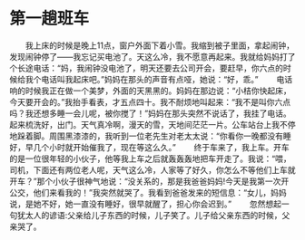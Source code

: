 # 第一趟班车
　　我上床的时候是晚上11点，窗户外面下着小雪。我缩到被子里面，拿起闹钟，发现闹钟停了——我忘记买电池了。天这么冷，我不愿意再起来。我就给妈妈打了个长途电话：“妈，我闹钟没电池了，明天还要去公司开会，要赶早，你六点的时候给我个电话叫我起床吧。”妈妈在那头的声音有点哑，她说：“好，乖。” 
　　电话响的时候我正在做一个美梦，外面的天黑黑的。妈妈在那边说：“小桔你快起床，今天要开会的。”我抬手看表，才五点四十。我不耐烦地叫起来：“我不是叫你六点吗？我还想多睡一会儿呢，被你搅了！”妈妈在那头突然不说话了，我挂了电话。起来梳洗好，出门。天气真冷啊，漫天的雪，天地间茫茫一片。公车站台上我不停地跺着脚。周围黑漆漆的，我听到一位老先生对老太太说：“你看你一晚都没有睡好，早几个小时就开始催我了，现在等这么久。” 
　　终于车来了，我上车。开车的是一位很年轻的小伙子，他等我上车之后就轰轰轰地把车开走了。我说：“喂，司机，下面还有两位老人呢，天气这么冷，人家等了好久，你怎么不等他们上车就开车？”那个小伙子很神气地说：“没关系的，那是我爸爸妈妈!今天是我第一次开公交，他们来看我的！”我突然就哭了。我看到爸爸发来的短信息：“女儿，妈妈说，是她不好，她一直没有睡好，很早就醒了，担心你会迟到。” 
　　忽然想起一句犹太人的谚语:父亲给儿子东西的时候，儿子笑了。儿子给父亲东西的时候，父亲哭了。
 